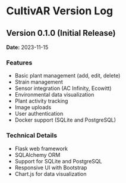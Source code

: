 # CultivAR Version Log

## Version 0.1.0 (Initial Release)

**Date:** 2023-11-15

### Features
- Basic plant management (add, edit, delete)
- Strain management
- Sensor integration (AC Infinity, Ecowitt)
- Environmental data visualization
- Plant activity tracking
- Image uploads
- User authentication
- Docker support (SQLite and PostgreSQL)

### Technical Details
- Flask web framework
- SQLAlchemy ORM
- Support for SQLite and PostgreSQL
- Responsive UI with Bootstrap
- Chart.js for data visualization
